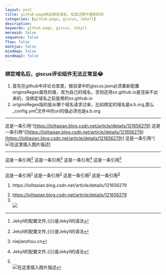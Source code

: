 ```yaml
---
layout: post
title: github-page网站绑定域名，及其过程中遇到的坑
categories: [github-page, giscus, Jekyll]
description: 
keywords: github-page, giscus, Jekyll 
mermaid: false
sequence: false
flow: false
mathjax: false
mindmap: false
mindmap2: false
---
```


### 绑定域名后，giscus评论组件无法正常显:joy:
1. 首先在github中评论仓库里，根目录中的giscus.json必须重新配置originsRegex属性的值，改为自己的域名，否则还用xx.github.io是渲染不出来的，没绑定域名之前是用的xx.github.io
2. originsRegex指的是从哪个域名请求过来，比如绑定的域名是a.b.org,那么_config.yml[^1]文件中的url的值必须也是a.b.org
[^1]:Jekyll的配置文件,{{}}是Jekyll的语法
[^2]:niejianzhou.cn
---

这是一条引用^[https://lolitasian.blog.csdn.net/article/details/121656279]
这是一条引用^[[https://lolitasian.blog.csdn.net/article/details/121656279](https://lolitasian.blog.csdn.net/article/details/121656279)] 
这是一条引用^[<br>![在这里插入图片描述](https://img-blog.csdnimg.cn/d74d20cb0f7f4be8831cb43ceea8ed7d.png)]

---
这是一条引用[^1]
这是一条引用[^2]
这是一条引用[^1]
这是一条引用[^3]
[^1]:https://lolitasian.blog.csdn.net/article/details/121656279
[^2]:[https://lolitasian.blog.csdn.net/article/details/121656279](https://lolitasian.blog.csdn.net/article/details/121656279)
[^3]:<br>![在这里插入图片描述](https://img-blog.csdnimg.cn/d74d20cb0f7f4be8831cb43ceea8ed7d.png)

---
这是一条引用<sup><a href="#ref1">1</a></sup>
这是一条引用<sup><a href="#ref2">2</a></sup>
这是一条引用<sup><a href="#ref1">1</a></sup>
这是一条引用<sup><a href="#ref3">3</a></sup>

1. <p name = "ref1">https://lolitasian.blog.csdn.net/article/details/121656279</p>
2. <a name = "ref2" href="https://lolitasian.blog.csdn.net/article/details/121656279">https://lolitasian.blog.csdn.net/article/details/121656279</a>
3. <br><img name = "ref3" src="https://img-blog.csdnimg.cn/d74d20cb0f7f4be8831cb43ceea8ed7d.png
"></img>